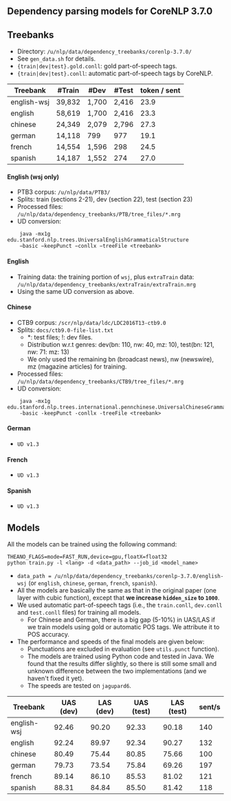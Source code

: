 
## Dependency parsing models for CoreNLP 3.7.0

## Treebanks

* Directory: `/u/nlp/data/dependency_treebanks/corenlp-3.7.0/`
* See `gen_data.sh` for details.
* `{train|dev|test}.gold.conll`: gold part-of-speech tags.
* `{train|dev|test}.conll`: automatic part-of-speech tags by CoreNLP.

Treebank  | #Train    |  #Dev | #Test | token / sent
----------| --------- | ---------- | --------|------
english-wsj  | 39,832  |  1,700 | 2,416 | 23.9
english    |  58,619 | 1,700 | 2,416 | 23.3
chinese   | 24,349 | 2,079 | 2,796 | 27.3
german | 14,118 | 799 | 977 | 19.1
french | 14,554 | 1,596 | 298 | 24.5
spanish | 14,187 | 1,552 | 274 | 27.0


#### English (wsj only)
* PTB3 corpus: `/u/nlp/data/PTB3/`
* Splits: train (sections 2-21), dev (section 22), test (section 23)
* Processed files: `/u/nlp/data/dependency_treebanks/PTB/tree_files/*.mrg`
* UD conversion:
```
    java -mx1g edu.stanford.nlp.trees.UniversalEnglishGrammaticalStructure
    −basic −keepPunct −conllx −treeFile <treebank>
```

#### English
* Training data: the training portion of `wsj`, plus `extraTrain` data: `/u/nlp/data/dependency_treebanks/extraTrain/extraTrain.mrg`
* Using the same UD conversion as above.


#### Chinese
* CTB9 corpus: `/scr/nlp/data/ldc/LDC2016T13-ctb9.0`
* Splits: `docs/ctb9.0-file-list.txt`
    * \*: test files; !: dev files.
    * Distribution w.r.t genres: dev(bn: 110, nw: 40, mz: 10), test(bn: 121, nw: 71: mz: 13)
    * We only used the remaining bn (broadcast news), nw (newswire), mz (magazine articles) for training.
* Processed files: `/u/nlp/data/dependency_treebanks/CTB9/tree_files/*.mrg`
* UD conversion:
```
    java -mx1g edu.stanford.nlp.trees.international.pennchinese.UniversalChineseGrammaticalStructure
    -basic -keepPunct -conllx -treeFile <treebank>
```


#### German
* `UD v1.3`

#### French
* `UD v1.3`

#### Spanish
* `UD v1.3`


## Models

All the models can be trained using the following command:
```
THEANO_FLAGS=mode=FAST_RUN,device=gpu,floatX=float32
python train.py -l <lang> -d <data_path> --job_id <model_name>
```
* `data_path = /u/nlp/data/dependency_treebanks/corenlp-3.7.0/english-wsj` (or `english`, `chinese`, `german`, `french`, `spanish`).
* All the models are basically the same as that in the original paper (one layer with cubic function), except that **we increase `hidden_size` to `1000`**.
* We used automatic part-of-speech tags (i.e., the `train.conll`, `dev.conll` and `test.conll` files) for training all models.
    * For Chinese and German, there is a big gap (5-10%) in UAS/LAS if we train models using gold or automatic POS tags. We attribute it to POS accuracy.
* The performance and speeds of the final models are given below:
    * Punctuations are excluded in evaluation (see `utils.punct` function).
    * The models are trained using Python code and tested in Java. We found that the results differ slightly, so there is still some small and unknown difference between the two implementations (and we haven't fixed it yet).
    * The speeds are tested on `jagupard6`.

Treebank    | UAS (dev) | LAS (dev) | UAS (test) | LAS (test) | sent/s
----------  | --------- | ---------- | ----- | ------ | ---------
english-wsj |   92.46	| 90.20	| 92.33	| 90.18	| 140
english     |   92.24	| 89.97	| 92.34	| 90.27	| 132
chinese     | 80.49   | 75.44	| 80.85	| 75.66	| 100
german      | 79.73	| 73.54	| 75.84	| 69.26	| 197
french      | 89.14	| 86.10	| 85.53	| 81.02	| 121
spanish     | 88.31	| 84.84	| 85.50	| 81.42	| 118

